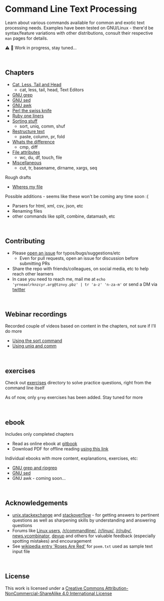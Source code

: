 # <a name="command-line-text-processing"></a>Command Line Text Processing

Learn about various commands available for common and exotic text processing needs. Examples have been tested on GNU/Linux - there'd be syntax/feature variations with other distributions, consult their respective `man` pages for details.

:warning: :construction: Work in progress, stay tuned...

<br>

## <a name="chapters"></a>Chapters

* [Cat, Less, Tail and Head](./tail_less_cat_head.md)
    * cat, less, tail, head, Text Editors
* [GNU grep](./gnu_grep.md)
* [GNU sed](./gnu_sed.md)
* [GNU awk](./gnu_awk.md)
* [Perl the swiss knife](./perl_the_swiss_knife.md)
* [Ruby one liners](./ruby_one_liners.md)
* [Sorting stuff](./sorting_stuff.md)
    * sort, uniq, comm, shuf
* [Restructure text](./restructure_text.md)
    * paste, column, pr, fold
* [Whats the difference](./whats_the_difference.md)
    * cmp, diff
* [File attributes](./file_attributes.md)
    * wc, du, df, touch, file
* [Miscellaneous](./miscellaneous.md)
    * cut, tr, basename, dirname, xargs, seq

Rough drafts

* [Wheres my file](./wheres_my_file.md)

Possible additions - seems like these won't be coming any time soon :(

* Parsers for html, xml, csv, json, etc
* Renaming files
* other commands like split, combine, datamash, etc

<br>

## <a name="contributing"></a>Contributing

* Please [open an issue](https://github.com/learnbyexample/Command-line-text-processing/issues) for typos/bugs/suggestions/etc
    * Even for pull requests, open an issue for discussion before submitting PRs
* Share the repo with friends/colleagues, on social media, etc to help reach other learners
* In case you need to reach me, mail me at `echo 'yrneaolrknzcyr.arg@tznvy.pbz' | tr 'a-z' 'n-za-m'` or send a DM via [twitter](https://twitter.com/learn_byexample)

<br>

## <a name="webinar-recordings"></a>Webinar recordings

Recorded couple of videos based on content in the chapters, not sure if I'll do more

* [Using the sort command](https://www.youtube.com/watch?v=qLfAwwb5vGs)
* [Using uniq and comm](https://www.youtube.com/watch?v=uAb2kxA2TyQ)

<br>

## <a name="exercises"></a>exercises

Check out [exercises](./exercises) directory to solve practice questions, right from the command line itself

As of now, only `grep` exercises has been added. Stay tuned for more

<br>

## <a name="ebook"></a>ebook

Includes only completed chapters

* Read as online ebook at [gitbook](https://learnbyexample.gitbooks.io/command-line-text-processing/content/)
* Download PDF for offline reading [using this link](https://legacy.gitbook.com/download/pdf/book/learnbyexample/command-line-text-processing)

Individual ebooks with more content, explanations, exercises, etc:

* [GNU grep and ripgrep](https://github.com/learnbyexample/learn_gnugrep_ripgrep)
* [GNU sed](https://github.com/learnbyexample/learn_gnused)
* GNU awk - coming soon...

<br>

## <a name="acknowledgements"></a>Acknowledgements

* [unix.stackexchange](https://unix.stackexchange.com/) and [stackoverflow](https://stackoverflow.com/) - for getting answers to pertinent questions as well as sharpening skills by understanding and answering questions
* Forums like [Linux users](https://www.linkedin.com/groups/65688), [/r/commandline/](https://www.reddit.com/r/commandline/), [/r/linux/](https://www.reddit.com/r/linux/), [/r/ruby/](https://www.reddit.com/r/ruby/), [news.ycombinator](https://news.ycombinator.com/news), [devup](http://devup.in/) and others for valuable feedback (especially spotting mistakes) and encouragement
* See [wikipedia entry 'Roses Are Red'](https://en.wikipedia.org/wiki/Roses_Are_Red) for `poem.txt` used as sample text input file

<br>

## <a name="license"></a>License

This work is licensed under a [Creative Commons Attribution-NonCommercial-ShareAlike 4.0 International License](https://creativecommons.org/licenses/by-nc-sa/4.0/)

